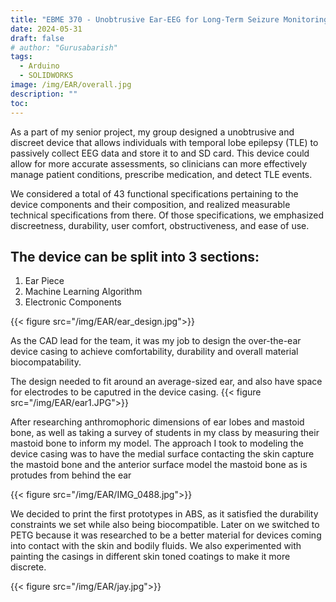 ```yaml
---
title: "EBME 370 - Unobtrusive Ear-EEG for Long-Term Seizure Monitoring"
date: 2024-05-31
draft: false
# author: "Gurusabarish"
tags:
  - Arduino
  - SOLIDWORKS
image: /img/EAR/overall.jpg
description: ""
toc: 
--- 
```

As a part of my senior project, my group designed a unobtrusive and discreet device that allows individuals with temporal lobe epilepsy (TLE) to passively collect EEG data and store it to and SD card. This device could allow for more accurate assessments, so clinicians can more effectively manage patient conditions, prescribe medication, and detect TLE events.​

We considered a total of 43 functional specifications pertaining to the device components and their composition, and realized measurable technical specifications from there. Of those specifications, we emphasized discreetness, durability, user comfort, obstructiveness, and ease of use.

## The device can be split into 3 sections:
  1. Ear Piece
  2. Machine Learning Algorithm
  3. Electronic Components


{{< figure src="/img/EAR/ear_design.jpg">}}

As the CAD lead for the team, it was my job to design the over-the-ear device casing to achieve comfortability, durability and overall material biocompatability.

The design needed to fit around an average-sized ear, and also have space for electrodes to be caputred in the device casing. 
{{< figure src="/img/EAR/ear1.JPG">}}
<!-- {{< figure src="/img/EAR/ear2.jpg">}} -->

After researching anthromophoric dimensions of ear lobes and mastoid bone, as well as taking a survey of students in my class by measuring their mastoid bone to inform my model. The approach I took to modeling the device casing was to have the medial surface contacting the skin capture the mastoid bone and the anterior surface model the mastoid bone as is protudes from behind the ear
<!-- {{< figure src="/img/EAR/IMG_0486.jpg">}} -->
{{< figure src="/img/EAR/IMG_0488.jpg">}}

We decided to print the first prototypes in ABS, as it satisfied the durability constraints we set while also being biocompatible. Later on we switched to PETG because it was researched to be a better material for devices coming into contact with the skin and bodily fluids. We also experimented with painting the casings in different skin toned coatings to make it more discrete.

{{< figure src="/img/EAR/jay.jpg">}}